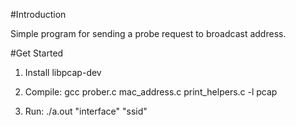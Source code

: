 #Introduction

Simple program for sending a probe request to broadcast address.

#Get Started

1. Install libpcap-dev

2. Compile: gcc prober.c mac_address.c print_helpers.c -l pcap

3. Run: ./a.out "interface" "ssid"

